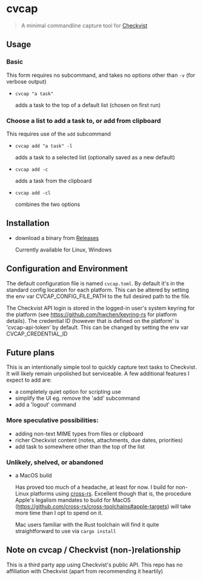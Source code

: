 # cvcap 
> A minimal commandline capture tool for [Checkvist](https://checkvist.com)

## Usage
### Basic
  This form requires no subcommand, and takes no options other than `-v` (for verbose output)

* `cvcap "a task"` 

  adds a task to the top of a default list (chosen on first run)


### Choose a list to add a task to, or add from clipboard
This requires use of the `add` subcommand
* `cvcap add "a task" -l` 

  adds a task to a selected list (optionally saved as a new default)
* `cvcap add -c`

  adds a task from the clipboard

* `cvcap add -cl`

   combines the two options

## Installation
* download a binary from [ Releases ](https://github.com/crispinb/cvcap/releases)
    
    Currently available for Linux, Windows

## Configuration and Environment

The default configuration file is named `cvcap.toml`. By default it's in the standard config location for each platform.
This can be altered by setting the env var CVCAP_CONFIG_FILE_PATH to the full desired path to the file.

The Checkvist API login is stored in the logged-in user's system keyring for the platform (see https://github.com/hwchen/keyring-rs for platform details).
The credential ID (however that is defined on the platform' is 'cvcap-api-token' by default. This can be changed by setting the env var CVCAP_CREDENTIAL_ID


## Future plans
This is an intentionally simple tool to quickly capture text tasks to Checkvist. It will likely remain unpolished but serviceable. A few additional features I expect to add are:
* a completely quiet option for scripting use
* simplify the UI eg. remove the 'add' subcommand 
* add a 'logout' command

### More speculative possibilities:
* adding non-text MIME types from files or clipboard
* richer Checkvist content (notes, attachments, due dates, priorities) 
* add task to somewhere other than the top of the list

### Unlikely, shelved, or abandoned
* a MacOS build
  
  Has proved too much of a headache, at least for now. I build for non-Linux platforms using [cross-rs](https://github.com/cross-rs/cross). Excellent though that is, the procedure Apple's legalism mandates to build for MacOS (https://github.com/cross-rs/cross-toolchains#apple-targets) will take more time than I opt to spend on it.
   
    Mac users familiar with the Rust toolchain will find it quite straightforward to use via `cargo install`

## Note on cvcap / Checkvist (non-)relationship
This is a third party app using Checkvist's public API. This repo has no affiliation with Checkvist (apart from recommending it heartily)
